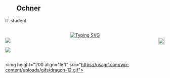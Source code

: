 ## ⠀⠀ Ochner

IT student 

  
  
 




 

##






<div align="center">
<a href="https://git.io/typing-svg"><img src="https://readme-typing-svg.demolab.com?font=Handjet&weight=700&size=50&pause=1000&color=ff3a94&center=true&vCenter=true&width=435&lines=Heyy+everyone!!;" alt="Typing SVG" /></a>
</div>


<img src="https://github-readme-activity-graph.vercel.app/graph?username=anyocher&bg_color=1717171&color=9299e7&line=630c92&point=FFD700&area=true&hide_border=true">






 

<a href="https://twitter.com/ochneranyy">
  <img align="right" alt="Anurag Hazra | Twitter" width="21px" src="https://raw.githubusercontent.com/anuraghazra/anuraghazra/master/assets/twitter.svg" />
</a>


 

<a href="https://www.instagram.com/anyochner/" target="_blank"><img src="https://img.shields.io/badge/-Instagram-%23E4405F?style=for-the-badge&logo=instagram&logoColor=white" target="_blank"></a>

##

 <img height="200 align="left" src="https://usagif.com/wp-content/uploads/gifs/dragon-12.gif">


